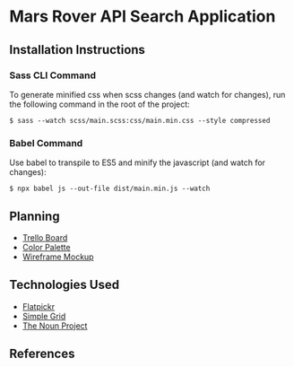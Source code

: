 # Mars Rover API Search Application

## Installation Instructions

### Sass CLI Command

To generate minified css when scss changes (and watch for changes), run the following command in the root of the project:

```
$ sass --watch scss/main.scss:css/main.min.css --style compressed
```

### Babel Command

Use babel to transpile to ES5 and minify the javascript (and watch for changes):

```
$ npx babel js --out-file dist/main.min.js --watch
```

## Planning

* [Trello Board](https://trello.com/b/H1aFGLwu/mars-rover-api-application)
* [Color Palette](https://coolors.co/877774-061a40-0e68b1-191819-ffffff)
* [Wireframe Mockup](https://github.com/elisekain/marsRover/blob/master/planning/MarsRover.pdf)

## Technologies Used

* [Flatpickr](https://chmln.github.io/flatpickr/)
* [Simple Grid](http://simplegrid.io/)
* [The Noun Project](https://thenounproject.com/)

## References

```

```
